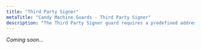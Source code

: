 ```yaml
---
title: "Third Party Signer"
metaTitle: "Candy Machine Guards - Third Party Signer"
description: "The Third Party Signer guard requires a predefined address to sign each mint transaction."
---
```


_Coming soon..._
